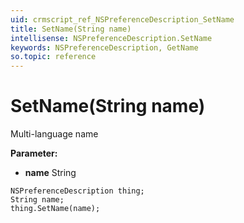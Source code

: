 ```yaml
---
uid: crmscript_ref_NSPreferenceDescription_SetName
title: SetName(String name)
intellisense: NSPreferenceDescription.SetName
keywords: NSPreferenceDescription, GetName
so.topic: reference
---
```


# SetName(String name)

Multi-language name

**Parameter:** 
 - **name** String

```crmscript
NSPreferenceDescription thing;
String name;
thing.SetName(name);
```

